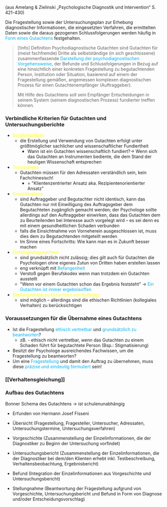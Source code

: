 (aus Amelang & Zielinski „Psychologische Diagnostik und Intervention“ S. 421-430)

Die Fragestellung sowie der Untersuchungsplan zur Erhebung diagnostischer Informationen, die eingesetzten Verfahren, die ermittelten Daten sowie die daraus gezogenen Schlussfolgerungen werden häufig in <span style="color:rgb(0, 176, 240)">Form eines Gutachtens</span> festgehalten.

> [!info] Definition
> Psychodiagnostische Gutachten sind Gutachten für (meist fachfremde) Dritte als selbstständige (in sich geschlossene) zusammenfassende <span style="color:rgb(0, 176, 240)">Darstellung der psychodiagnostischen Vorgehensweise</span>, der Befunde und Schlussfolgerungen in Bezug auf eine hinsichtlich einer konkreten Fragestellung zu begutachtenden Person, Institution oder Situation, basierend auf einem der Fragestellung gemäßen, angemessen komplexen diagnostischen Prozess für einen Gutachtenempfänger (Auftraggeber). 
> 
> Mit Hilfe des Gutachtens soll sein Empfänger Entscheidungen in seinem System (seinem diagnostischen Prozess) fundierter treffen können.


### Verbindliche Kriterien für Gutachten und Untersuchungsberichte

- <span style="color:rgb(255, 255, 0)">Sorgfaltspflicht</span>
	- die Erstellung und Verwendung von Gutachten erfolgt unter größtmöglicher sachlicher und wissenschaftlicher Fundiertheit
		- Wann ist ein Gutachten wissenschaftlich fundiert?-> Wenn sich das Gutachten an Instrumenten bediente, die dem Stand der heutigen Wissenschaft entsprechen
- <span style="color:rgb(255, 255, 0)">Transparenz</span>
	- Gutachten müssen für den Adressaten verständlich sein, kein Fachchinesisch!
		- = "Klientenzentrierter Ansatz aka. Rezipientenorientierter Ansatz"
- <span style="color:rgb(255, 255, 0)">Einsichtnahme</span>
	- sind Auftraggeber und Begutachter nicht identisch, kann das Gutachten nur mit Einwilligung des Auftragsgeber dem Begutachteten zugänglich gemacht werden; der Psychologe sollte allerdings auf den Auftraggeber einwirken, dass das Gutachten dem zu Beurteilenden bei Interesse auch vorgelegt wird – es sei denn es mit einem gesundheitlichen Schaden verbunden
	- falls die Einsichtnahme von Vorneherein ausgeschlossen ist, muss dies dem zu Begutachtenden mitgeteilt werden
	-  Im Sinne eines Fortschritts: Wie kann man es in Zukunft besser machen
- <span style="color:rgb(255, 255, 0)">Gefälligkeitsgutachten</span>
	- sind grundsätzlich nicht zulässig; dies gilt auch für Gutachten die Psychologen ohne eigenes Zutun von Dritten haben erstellen lassen
	- eng verknüpft mit <span style="color:rgb(0, 176, 240)">Befangenheit</span>
	- Verstoß gegen Berufskodex wenn man trotzdem ein Gutachten ausstellt
	- "Wenn vor einem Gutachten schon das Ergebnis feststeht" -> <span style="color:rgb(0, 176, 240)">Ein Gutachten ist immer ergebnisoffen</span>
- <span style="color:rgb(255, 255, 0)">Stellungnahme zu Gutachten von Kollegen</span> 
	- sind möglich – allerdings sind die ethischen Richtlinien (kollegiales Verhalten) zu berücksichtigen


### Voraussetzungen für die Übernahme eines Gutachtens
- Ist die Fragestellung <span style="color:rgb(0, 176, 240)">ethisch vertretbar</span> und <span style="color:rgb(0, 176, 240)">grundsätzlich zu beantworten</span>?
	- zB. - ethisch nicht vertretbar, wenn das Gutachten zu einem Schaden führt für begutachtete Person (Bsp.: Stigmatisierung)
- Besitzt der Psychologe ausreichendes Fachwissen, um die Fragestellung zu beantworten?
- Um eine <span style="color:rgb(0, 176, 240)">Fragestellung</span> und damit den Auftrag zu übernehmen, muss diese <span style="color:rgb(0, 176, 240)">präzise und eindeutig formuliert</span> sein!

### [[Verhaltensgleichung]]

### Aufbau des Gutachtens
Bonner Schema des Gutachtens -> ist schulenunabhängig
- Erfunden von Hermann Josef Fisseni

- Übersicht (Fragestellung, Fragesteller, Untersucher, Adressaten, Untersuchungstermine, Untersuchungsverfahren)
- Vorgeschichte (Zusammenstellung der Einzelinformationen, die der Diagnostiker zu Beginn der Untersuchung vorfindet)
- Untersuchungsbericht (Zusammenstellung der Einzelinformationen, die der Diagnostiker bei dem/den Klienten erhebt inkl. Testbeschreibung, Verhaltensbeobachtung, Ergebnisbericht)
- Befund (Integration der Einzelinformationen aus Vorgeschichte und Untersuchungsbericht)
- Stellungnahme (Beantwortung der Fragestellung aufgrund von Vorgeschichte, Untersuchungsbericht und Befund in Form von Diagnose und/oder Entscheidungsvorschlag)